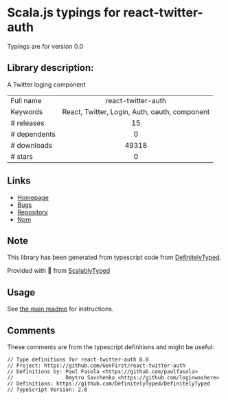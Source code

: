
# Scala.js typings for react-twitter-auth

Typings are for version 0.0

## Library description:
A Twitter loging component

|                    |                 |
| ------------------ | :-------------: |
| Full name          | react-twitter-auth |
| Keywords           | React, Twitter, Login, Auth, oauth, component |
| # releases         | 15 |
| # dependents       | 0 |
| # downloads        | 49318 |
| # stars            | 0 |

## Links
- [Homepage](https://github.com/GenFirst/react-twitter-auth#readme)
- [Bugs](https://github.com/GenFirst/react-twitter-login/issues)
- [Repository](https://github.com/GenFirst/react-twitter-auth)
- [Npm](https://www.npmjs.com/package/react-twitter-auth)
    


## Note
This library has been generated from typescript code from [DefinitelyTyped](https://definitelytyped.org).

Provided with :purple_heart: from [ScalablyTyped](https://github.com/oyvindberg/ScalablyTyped)

## Usage
See [the main readme](../../readme.md) for instructions.

## Comments

These comments are from the typescript definitions and might be useful:
```
// Type definitions for react-twitter-auth 0.0
// Project: https://github.com/GenFirst/react-twitter-auth
// Definitions by: Paul Fasola <https://github.com/paulfasola>
//                 Dmytro Savchenko <https://github.com/loginwashere>
// Definitions: https://github.com/DefinitelyTyped/DefinitelyTyped
// TypeScript Version: 2.8

```

